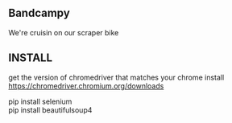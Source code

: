 ## Bandcampy  

We're cruisin on our scraper bike  

## INSTALL  
  get the version of chromedriver that matches your chrome install  
    https://chromedriver.chromium.org/downloads  

  pip install selenium  
  pip install beautifulsoup4  
